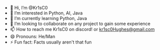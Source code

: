 - 👋 Hi, I’m @Kr1sC0
- 👀 I’m interested in Python, AI, Java
- 🌱 I’m currently learning Python, Java
- 💞️ I’m looking to collaborate on any project to gain some experience
- 📫 How to reach me Kr1sC0 on discord! or kr1sc0Hughes@gmail.com
- 😄 Pronouns: He/Man
- ⚡ Fun fact: Facts usually aren't that fun 

<!---
Kr1sC0/Kr1sC0 is a ✨ special ✨ repository because its `README.md` (this file) appears on your GitHub profile.
You can click the Preview link to take a look at your changes.
--->
